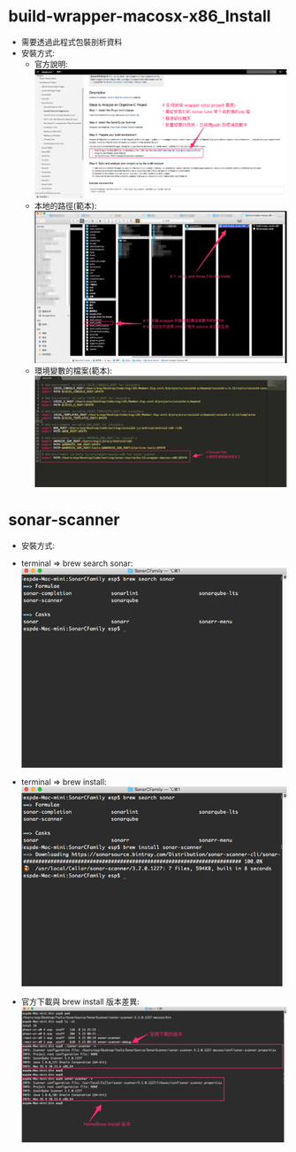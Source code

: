 # build-wrapper-macosx-x86_Install
 * 需要透過此程式包裝剖析資料
 * 安裝方式:
   * 官方說明:
    ![官方說明](./pics/build-wrapper-macosx-x86_Install_0.png)
    * 本地的路徑(範本):
    ![本地的路徑](./pics/build-wrapper-macosx-x86_Install_1.png)
    * 環境變數的檔案(範本):
    ![環境變數的檔案](./pics/build-wrapper-macosx-x86_Install_2.png)

# sonar-scanner
 * 安裝方式:
 * terminal => brew search sonar:
 ![brew search sonar](./pics/SonarScanner_BrewSearchSonar_0.png)
 * terminal => brew install:
 ![brew install sonar-scanner](./pics/SonarScanner_BrewSearchSonar_1.png)

  * 官方下載與 brew install 版本差異:
 ![SonarScanner_Website_Brew_Diff](./pics/SonarScanner_Website_Brew_Diff.png)
